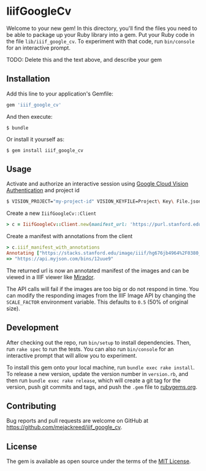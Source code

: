 # IiifGoogleCv

Welcome to your new gem! In this directory, you'll find the files you need to be able to package up your Ruby library into a gem. Put your Ruby code in the file `lib/iiif_google_cv`. To experiment with that code, run `bin/console` for an interactive prompt.

TODO: Delete this and the text above, and describe your gem

## Installation

Add this line to your application's Gemfile:

```ruby
gem 'iiif_google_cv'
```

And then execute:

    $ bundle

Or install it yourself as:

    $ gem install iiif_google_cv

## Usage

Activate and authorize an interactive session using [Google Cloud Vision Authentication](http://googlecloudplatform.github.io/google-cloud-ruby/#/docs/google-cloud-vision/v0.27.0/guides/authentication#withgooglecloudruby) and project id

```sh
$ VISION_PROJECT="my-project-id" VISION_KEYFILE=Project\ Key\ File.json bin/console
```

Create a new `IiifGoogleCv::Client`

```ruby
> c = IiifGoogleCv::Client.new(manifest_url: 'https://purl.stanford.edu/hg676jb4964/iiif/manifest')
```

Create a manifest with annotations from the client

```ruby
> c.iiif_manifest_with_annotations
Annotating ["https://stacks.stanford.edu/image/iiif/hg676jb4964%2F0380_796-44/full/pct:50/0/default.jpg"]
=> "https://api.myjson.com/bins/12uue9"
```

The returned url is now an annotated manifest of the images and can be viewed in a IIIF viewer like [Mirador](http://projectmirador.org/demo/).

The API calls will fail if the images are too big or do not respond in time. You can modify the responding images from the IIIF Image API by changing the `SCALE_FACTOR` environment variable. This defaults to `0.5` (50% of original size).


## Development

After checking out the repo, run `bin/setup` to install dependencies. Then, run `rake spec` to run the tests. You can also run `bin/console` for an interactive prompt that will allow you to experiment.

To install this gem onto your local machine, run `bundle exec rake install`. To release a new version, update the version number in `version.rb`, and then run `bundle exec rake release`, which will create a git tag for the version, push git commits and tags, and push the `.gem` file to [rubygems.org](https://rubygems.org).

## Contributing

Bug reports and pull requests are welcome on GitHub at https://github.com/mejackreed/iiif_google_cv.

## License

The gem is available as open source under the terms of the [MIT License](http://opensource.org/licenses/MIT).
